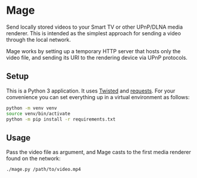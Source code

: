 Mage
====

Send locally stored videos to your Smart TV or other UPnP/DLNA media renderer.
This is intended as the simplest approach for sending a video through the local
network.

Mage works by setting up a temporary HTTP server that hosts only the video
file, and sending its URI to the rendering device via UPnP protocols.

## Setup

This is a Python 3 application. It uses
[Twisted](https://pypi.org/project/Twisted/) and
[requests](https://pypi.org/project/requests/). For your convenience you can
set everything up in a virtual environment as follows:

```sh
python -m venv venv
source venv/bin/activate
python -m pip install -r requirements.txt
```

## Usage

Pass the video file as argument, and Mage casts to the first media renderer
found on the network:

```sh
./mage.py /path/to/video.mp4
```
